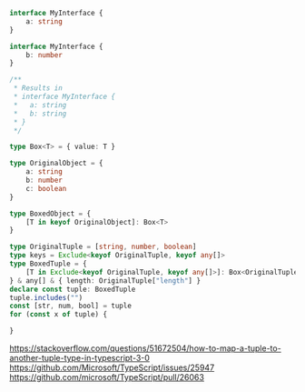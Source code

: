```ts
interface MyInterface {
    a: string
}

interface MyInterface {
    b: number
}

/**
 * Results in
 * interface MyInterface {
 *   a: string
 *   b: string
 * }
 */

type Box<T> = { value: T }

type OriginalObject = {
    a: string
    b: number
    c: boolean
}

type BoxedObject = {
    [T in keyof OriginalObject]: Box<T>
}

type OriginalTuple = [string, number, boolean]
type keys = Exclude<keyof OriginalTuple, keyof any[]>
type BoxedTuple = {
    [T in Exclude<keyof OriginalTuple, keyof any[]>]: Box<OriginalTuple[T]>
} & any[] & { length: OriginalTuple["length"] }
declare const tuple: BoxedTuple
tuple.includes("")
const [str, num, bool] = tuple
for (const x of tuple) {

}
```

https://stackoverflow.com/questions/51672504/how-to-map-a-tuple-to-another-tuple-type-in-typescript-3-0
https://github.com/Microsoft/TypeScript/issues/25947
https://github.com/microsoft/TypeScript/pull/26063
